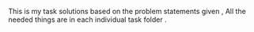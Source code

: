 This is my task solutions based on the problem statements given , All the needed things are in each individual  task folder . 
